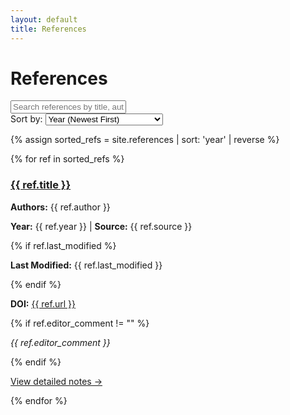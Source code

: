 ```yaml
---
layout: default
title: References
---
```


# References

<div class="controls-container">
  <div class="search-container">
    <input type="text" id="search-box" placeholder="Search references by title, author, year, or source..." />
  </div>
  
  <div class="sort-container">
    <label for="sort-select">Sort by:</label>
    <select id="sort-select">
      <option value="year-desc">Year (Newest First)</option>
      <option value="year-asc">Year (Oldest First)</option>
      <option value="modified-desc">Last Modified (Newest First)</option>
      <option value="modified-asc">Last Modified (Oldest First)</option>
      <option value="author-asc">Author (A-Z)</option>
    </select>
  </div>
  
  <p id="search-count"></p>
</div>

<div id="references-list">
{% assign sorted_refs = site.references | sort: 'year' | reverse %}

{% for ref in sorted_refs %}
<div class="reference" 
     data-title="{{ ref.title | downcase }}" 
     data-author="{{ ref.author | downcase }}" 
     data-year="{{ ref.year }}" 
     data-source="{{ ref.source | downcase }}"
     data-modified="{{ ref.last_modified | default: '1970-01-01' }}"
     data-author-sort="{{ ref.author_key | downcase }}">
  <h3><a href="{{ ref.url }}">{{ ref.title }}</a></h3>
  <p><strong>Authors:</strong> {{ ref.author }}</p>
  <p><strong>Year:</strong> {{ ref.year }} | <strong>Source:</strong> {{ ref.source }}</p>
  {% if ref.last_modified %}
  <p><strong>Last Modified:</strong> {{ ref.last_modified }}</p>
  {% endif %}
  <p><strong>DOI:</strong> <a href="{{ ref.url }}" target="_blank">{{ ref.url }}</a></p>
  {% if ref.editor_comment != "" %}
  <p><em>{{ ref.editor_comment }}</em></p>
  {% endif %}
  <p><a href="{{ ref.url }}">View detailed notes →</a></p>
</div>
{% endfor %}
</div>

<script>
document.addEventListener('DOMContentLoaded', function() {
  const searchBox = document.getElementById('search-box');
  const sortSelect = document.getElementById('sort-select');
  const referencesList = document.getElementById('references-list');
  const references = Array.from(document.querySelectorAll('.reference'));
  const searchCount = document.getElementById('search-count');
  const totalCount = references.length;

  function updateCount() {
    const visibleRefs = references.filter(ref => ref.style.display !== 'none');
    if (searchBox.value.trim() === '') {
      searchCount.textContent = `Showing all ${totalCount} references`;
    } else {
      searchCount.textContent = `Showing ${visibleRefs.length} of ${totalCount} references`;
    }
  }

  function sortReferences() {
    const sortValue = sortSelect.value;
    
    references.sort(function(a, b) {
      let aVal, bVal;
      
      switch(sortValue) {
        case 'year-desc':
          aVal = parseInt(a.getAttribute('data-year'));
          bVal = parseInt(b.getAttribute('data-year'));
          return bVal - aVal;
        
        case 'year-asc':
          aVal = parseInt(a.getAttribute('data-year'));
          bVal = parseInt(b.getAttribute('data-year'));
          return aVal - bVal;
        
        case 'modified-desc':
          aVal = new Date(a.getAttribute('data-modified'));
          bVal = new Date(b.getAttribute('data-modified'));
          return bVal - aVal;
        
        case 'modified-asc':
          aVal = new Date(a.getAttribute('data-modified'));
          bVal = new Date(b.getAttribute('data-modified'));
          return aVal - bVal;
        
        case 'author-asc':
          aVal = a.getAttribute('data-author-sort');
          bVal = b.getAttribute('data-author-sort');
          return aVal.localeCompare(bVal);
        
        default:
          return 0;
      }
    });
    
    // Re-append sorted elements
    references.forEach(ref => referencesList.appendChild(ref));
  }

  function filterReferences() {
    const searchTerm = searchBox.value.toLowerCase().trim();

    references.forEach(function(ref) {
      if (searchTerm === '') {
        ref.style.display = '';
        return;
      }

      const title = ref.getAttribute('data-title');
      const author = ref.getAttribute('data-author');
      const year = ref.getAttribute('data-year');
      const source = ref.getAttribute('data-source');

      const matches = title.includes(searchTerm) || 
                     author.includes(searchTerm) || 
                     year.includes(searchTerm) || 
                     source.includes(searchTerm);

      ref.style.display = matches ? '' : 'none';
    });

    updateCount();
  }

  updateCount();
  
  searchBox.addEventListener('input', filterReferences);
  sortSelect.addEventListener('change', sortReferences);
});
</script>
